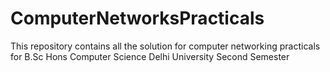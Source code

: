# ComputerNetworksPracticals
This repository contains all the solution for computer networking practicals for B.Sc Hons Computer Science Delhi University Second Semester

